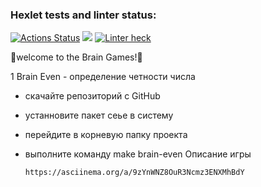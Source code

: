 ### Hexlet tests and linter status:
[![Actions Status](https://github.com/MaksZaychikov/frontend-project-lvl1/workflows/hexlet-check/badge.svg)](https://github.com/MaksZaychikov/frontend-project-lvl1/actions)
<a href="https://codeclimate.com/github/codeclimate/codeclimate/maintainability"><img src="https://api.codeclimate.com/v1/badges/a99a88d28ad37a79dbf6/maintainability" /></a>
[![Linter heck](https://github.com/MaksZaychikov/frontend-project-lvl1/actions/workflows/eslint-check.yml/badge.svg)](https://github.com/MaksZaychikov/frontend-project-lvl1/actions/workflows/eslint-check.yml)

🧠welcome to the Brain Games!🧠

1 Brain Even - определение четности числа
- скачайте репозиторий с GitHub
- устанновите пакет сеье в систему
- перейдите в корневую папку проекта
- выполните команду make brain-even
       Описание игры
       
      https://asciinema.org/a/9zYnWNZ8OuR3Ncmz3ENXMhBdY
